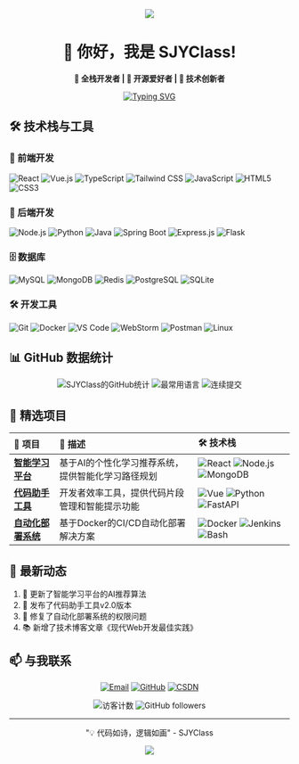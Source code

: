 <!-- 动态波浪横幅 -->
<div align="center">
  <img src="https://capsule-render.vercel.app/api?type=waving&color=0:70a1ff,100:5352ed&height=160&section=header&text=✨欢迎访问SJYClass的GitHub!&fontSize=42&fontColor=ffffff&animation=scaleIn" />
</div>

<!-- 个人介绍区 -->
<div align="center">
  
# 👋 你好，我是 SJYClass!

**🎯 全栈开发者 | 🌟 开源爱好者 | 🚀 技术创新者**

<p align="center">
  <a href="https://git.io/typing-svg">
    <img src="https://readme-typing-svg.demolab.com?font=Fira+Code&weight=600&size=22&duration=4000&pause=1000&color=70A1FF&center=true&vCenter=true&width=500&lines=热爱编码+💻;追求卓越+🚀;持续学习+🌱;创造价值+✨" alt="Typing SVG" />
  </a>
</p>

</div>

<!-- 技术栈区 -->
## 🛠️ 技术栈与工具

### 🎨 前端开发
![React](https://img.shields.io/badge/React-20232A?style=flat&logo=react&logoColor=61DAFB)
![Vue.js](https://img.shields.io/badge/Vue.js-35495E?style=flat&logo=vuedotjs&logoColor=4FC08D)
![TypeScript](https://img.shields.io/badge/TypeScript-007ACC?style=flat&logo=typescript&logoColor=white)
![Tailwind CSS](https://img.shields.io/badge/Tailwind_CSS-38B2AC?style=flat&logo=tailwind-css&logoColor=white)
![JavaScript](https://img.shields.io/badge/JavaScript-F7DF1E?style=flat&logo=javascript&logoColor=black)
![HTML5](https://img.shields.io/badge/HTML5-E34F26?style=flat&logo=html5&logoColor=white)
![CSS3](https://img.shields.io/badge/CSS3-1572B6?style=flat&logo=css3&logoColor=white)

### 🔧 后端开发
![Node.js](https://img.shields.io/badge/Node.js-339933?style=flat&logo=nodedotjs&logoColor=white)
![Python](https://img.shields.io/badge/Python-3776AB?style=flat&logo=python&logoColor=white)
![Java](https://img.shields.io/badge/Java-ED8B00?style=flat&logo=openjdk&logoColor=white)
![Spring Boot](https://img.shields.io/badge/Spring_Boot-6DB33F?style=flat&logo=springboot&logoColor=white)
![Express.js](https://img.shields.io/badge/Express.js-000000?style=flat&logo=express&logoColor=white)
![Flask](https://img.shields.io/badge/Flask-000000?style=flat&logo=flask&logoColor=white)

### 🗄️ 数据库
![MySQL](https://img.shields.io/badge/MySQL-005C84?style=flat&logo=mysql&logoColor=white)
![MongoDB](https://img.shields.io/badge/MongoDB-4EA94B?style=flat&logo=mongodb&logoColor=white)
![Redis](https://img.shields.io/badge/Redis-DC382D?style=flat&logo=redis&logoColor=white)
![PostgreSQL](https://img.shields.io/badge/PostgreSQL-316192?style=flat&logo=postgresql&logoColor=white)
![SQLite](https://img.shields.io/badge/SQLite-07405E?style=flat&logo=sqlite&logoColor=white)

### 🛠️ 开发工具
![Git](https://img.shields.io/badge/Git-F05032?style=flat&logo=git&logoColor=white)
![Docker](https://img.shields.io/badge/Docker-2496ED?style=flat&logo=docker&logoColor=white)
![VS Code](https://img.shields.io/badge/VS_Code-007ACC?style=flat&logo=visual-studio-code&logoColor=white)
![WebStorm](https://img.shields.io/badge/WebStorm-000000?style=flat&logo=webstorm&logoColor=white)
![Postman](https://img.shields.io/badge/Postman-FF6C37?style=flat&logo=postman&logoColor=white)
![Linux](https://img.shields.io/badge/Linux-FCC624?style=flat&logo=linux&logoColor=black)

<!-- GitHub统计区 -->
## 📊 GitHub 数据统计

<div align="center">
  
![SJYClass的GitHub统计](https://github-readme-stats.vercel.app/api?username=SJYClass&show_icons=true&count_private=true&hide_border=true&theme=aura&bg_color=00000000)
![最常用语言](https://github-readme-stats.vercel.app/api/top-langs/?username=SJYClass&layout=compact&hide_border=true&theme=aura&bg_color=00000000&langs_count=8)
![连续提交](https://streak-stats.demolab.com?user=SJYClass&theme=aura&hide_border=true&date_format=j%20M%5B%20Y%5D&background=00000000)

</div>

<!-- 项目展示区 -->
## 🚀 精选项目

<div align="center">

| 🎯 项目 | 📝 描述 | 🛠️ 技术栈 |
|:-------|:-------|:---------|
| **[智能学习平台](https://github.com/SJYClass/learning-platform)** | 基于AI的个性化学习推荐系统，提供智能化学习路径规划 | ![React](https://img.shields.io/badge/React-61DAFB?style=flat&logo=react&logoColor=black) ![Node.js](https://img.shields.io/badge/Node.js-339933?style=flat&logo=nodedotjs&logoColor=white) ![MongoDB](https://img.shields.io/badge/MongoDB-4EA94B?style=flat&logo=mongodb&logoColor=white) |
| **[代码助手工具](https://github.com/SJYClass/code-assistant)** | 开发者效率工具，提供代码片段管理和智能提示功能 | ![Vue](https://img.shields.io/badge/Vue.js-4FC08D?style=flat&logo=vuedotjs&logoColor=white) ![Python](https://img.shields.io/badge/Python-3776AB?style=flat&logo=python&logoColor=white) ![FastAPI](https://img.shields.io/badge/FastAPI-009688?style=flat&logo=fastapi&logoColor=white) |
| **[自动化部署系统](https://github.com/SJYClass/auto-deploy)** | 基于Docker的CI/CD自动化部署解决方案 | ![Docker](https://img.shields.io/badge/Docker-2496ED?style=flat&logo=docker&logoColor=white) ![Jenkins](https://img.shields.io/badge/Jenkins-D24939?style=flat&logo=jenkins&logoColor=white) ![Bash](https://img.shields.io/badge/Bash-4EAA25?style=flat&logo=gnu-bash&logoColor=white) |

</div>

## 🎨 最新动态

<!-- START_SECTION:activity -->
1. 🔄 更新了智能学习平台的AI推荐算法
2. 🎉 发布了代码助手工具v2.0版本
3. 🐛 修复了自动化部署系统的权限问题
4. 📚 新增了技术博客文章《现代Web开发最佳实践》
<!-- END_SECTION:activity -->

<!-- 联系方式区 -->
## 📫 与我联系

<div align="center">

[![Email](https://img.shields.io/badge/📧_Email-sjyclass@example.com-D14836?style=for-the-badge&logo=gmail&logoColor=white)](mailto:sjyclass@example.com)
[![GitHub](https://img.shields.io/badge/🐙_GitHub-SJYClass-181717?style=for-the-badge&logo=github&logoColor=white)](https://github.com/SJYClass)
[![CSDN](https://img.shields.io/badge/📝_CSDN博客-SJYClass博客-FF0000?style=for-the-badge&logo=csdn&logoColor=white)](https://blog.csdn.net/SJYClass)

</div>

<!-- 趣味统计区 -->
<div align="center">
  
![访客计数](https://komarev.com/ghpvc/?username=SJYClass&style=for-the-badge&color=blueviolet&label=👀页面访问)
![GitHub followers](https://img.shields.io/github/followers/SJYClass?style=for-the-badge&color=blue&label=⭐粉丝)

</div>

<!-- 名言或趣味内容 -->
<div align="center">
  
---
"💡 代码如诗，逻辑如画" - SJYClass

</div>

<!-- 动态底部横幅 -->
<div align="center">
  
<img src="https://capsule-render.vercel.app/api?type=waving&color=0:5352ed,100:70a1ff&height=120&section=footer&reversal=true&animation=twinkling" />

</div>
